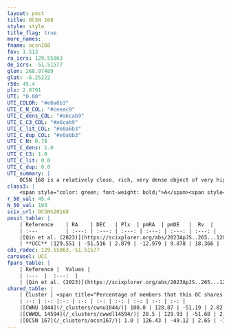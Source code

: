```yaml
---
layout: post
title: OCSN 168
style: style
title_flag: true
more_names: 
fname: ocsn168
fov: 1.513
ra_icrs: 129.55063
de_icrs: -51.51577
glon: 268.97489
glat: -6.25222
r50: 45.4
plx: 2.8791
UTI: "0.00"
UTI_COLOR: "#e0a6b3"
UTI_C_N_COL: "#ceeac9"
UTI_C_dens_COL: "#a6cab9"
UTI_C_C3_COL: "#a6cab9"
UTI_C_lit_COL: "#e0a6b3"
UTI_C_dup_COL: "#e0a6b3"
UTI_C_N: 0.78
UTI_C_dens: 1.0
UTI_C_C3: 1.0
UTI_C_lit: 0.0
UTI_C_dup: 0.0
UTI_summary: |
    OCSN 168 is a relatively close, rich, very dense object of very high C3 quality. It was recently reported in the literature.<br><br><span style="color: #99180f; font-weight: bold;">Warning: </span>This is very likely a duplicate object, which shares a large percentage of members with at least one previously reported entry, and a very small percentage with at least one entry reported in the same catalogue.
class3: |
    <span style="color: green; font-weight: bold;">A</span><span style="color: green; font-weight: bold;">A</span>
r_50_val: 45.4
N_50_val: 193
scix_url: OCSN%20168
posit_table: |
    | Reference    | RA    | DEC   | Plx  | pmRA  | pmDE   |  Rv  |
    | :---         | :---: | :---: | :---: | :---: | :---: | :---: |
    |[Qin et al. (2023)](https://scixplorer.org/abs/2023ApJS..265...12Q) | 129.58 | -51.58 | 2.87 | -12.95 | 9.91 | 19.06 |
    | **UCC** |129.551 | -51.516 | 2.879 | -12.979 | 9.878 | 18.366 | 
cds_radec: 129.55063,-51.51577
carousel: UCC
fpars_table: |
    | Reference |  Values |
    | :---  |  :---:  |
    | [Qin et al. (2023)](https://scixplorer.org/abs/2023ApJS..265...12Q) | `E(B-V)=0.09, m-M=7.88, logt=7.6` |
shared_table: |
    | Cluster | <span title="Percentage of members that this OC shares with the ones listed">%</span>   | RA   | DEC   | Plx   | pmRA  | pmDE  | Rv | UTI |
    | :-: | :-: |:-: | :-: | :-: | :-: | :-: | :-: | :-: |
    |[CWNU 1044](/_clusters/cwnu1044/)| 100.0 | 128.87 | -51.19 | 2.82 | -12.56 | 9.9 | 19.04 |0.74 |
    |[CWWDL 14594](/_clusters/cwwdl14594/)| 28.5 | 129.93 | -51.68 | 2.9 | -13.1 | 9.83 | 19.97 |0.0 |
    |[OCSN 167](/_clusters/ocsn167/)| 1.0 | 126.43 | -49.12 | 2.65 | -11.04 | 9.82 | 21.14 |0.32 |
---
```

